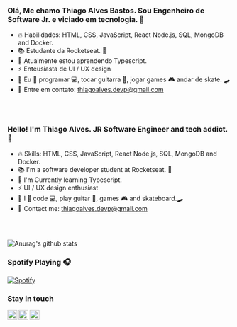  ### Olá, Me chamo Thiago Alves Bastos. Sou Engenheiro de Software Jr. e viciado em tecnologia. :purple_heart:
         
 - :fire: Habilidades: HTML, CSS, JavaScript, React Node.js, SQL, MongoDB and Docker.  
 - 📚 Estudante da Rocketseat. 🚀 
 - 🌱 Atualmente estou aprendendo Typescript.    
 - ⚡ Enteusiasta de UI / UX design
 - :boy: Eu :purple_heart: programar :computer:, tocar guitarra :guitar:, jogar games :video_game: andar de skate. 🛹
 - :email: Entre em contato: thiagoalves.devp@gmail.com
   
 <br />  
 <br />
 
 ### Hello! I'm Thiago Alves. JR Software Engineer and tech addict. :purple_heart: 
         
 - :fire: Skills: HTML, CSS, JavaScript, React Node.js, SQL, MongoDB and Docker.  
 - 📚 I'm a software developer student at Rocketseat. 🚀   
 - 🌱 I'm Currently learning Typescript.    
 - ⚡ UI / UX design enthusiast
 - :boy: I :purple_heart: code :computer:, play guitar :guitar:, games :video_game: and skateboard.🛹
 - :email: Contact me: thiagoalves.devp@gmail.com
 
 <br /> 
 <br /> 
      
     
![Anurag's github stats](https://github-readme-stats.vercel.app/api?username=the-one-who-knoccks&show_icons=true&theme=cobalt)
 
### Spotify Playing 🎧
[![Spotify](https://now-playing-spotify.vercel.app/api/spotify)](https://open.spotify.com/user/thiagoalves.informatica)
 
        
### Stay in touch
  
    
[<img align="left" alt="thiagoalves89 | LinkedIn" width="22px" src="https://cdn.jsdelivr.net/npm/simple-icons@v3/icons/linkedin.svg" target="_blank" />][linkedin]
[<img align="left" alt="the.one.who.knoccks | Instagram" width="22px" src="https://cdn.jsdelivr.net/npm/simple-icons@v3/icons/instagram.svg" target="_blank" />][instagram]
[<img align="left" alt="the-one-who-knoccks | Twitter" width="22px" src="https://cdn.jsdelivr.net/npm/simple-icons@v3/icons/twitter.svg" />][twitter]







[instagram]: https://instagram.com/the.one.who.knoccks
[linkedin]: https://linkedin.com/in/thiagoalves89
[twitter]: https://twitter.com/knoccks


